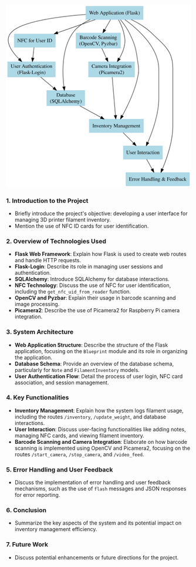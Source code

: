 ![graphviz-theory](graphviz-theory.svg)

### 1. Introduction to the Project
- Briefly introduce the project's objective: developing a user interface for managing 3D printer filament inventory.
- Mention the use of NFC ID cards for user identification.

### 2. Overview of Technologies Used
- **Flask Web Framework**: Explain how Flask is used to create web routes and handle HTTP requests.
- **Flask-Login**: Describe its role in managing user sessions and authentication.
- **SQLAlchemy**: Introduce SQLAlchemy for database interactions.
- **NFC Technology**: Discuss the use of NFC for user identification, including the `get_nfc_uid_from_reader` function.
- **OpenCV and Pyzbar**: Explain their usage in barcode scanning and image processing.
- **Picamera2**: Describe the use of Picamera2 for Raspberry Pi camera integration.

### 3. System Architecture
- **Web Application Structure**: Describe the structure of the Flask application, focusing on the `Blueprint` module and its role in organizing the application.
- **Database Schema**: Provide an overview of the database schema, particularly for `Note` and `FilamentInventory` models.
- **User Authentication Flow**: Detail the process of user login, NFC card association, and session management.

### 4. Key Functionalities
- **Inventory Management**: Explain how the system logs filament usage, including the routes `/inventory`, `/update_weight`, and database interactions.
- **User Interaction**: Discuss user-facing functionalities like adding notes, managing NFC cards, and viewing filament inventory.
- **Barcode Scanning and Camera Integration**: Elaborate on how barcode scanning is implemented using OpenCV and Picamera2, focusing on the routes `/start_camera`, `/stop_camera`, and `/video_feed`.

### 5. Error Handling and User Feedback
- Discuss the implementation of error handling and user feedback mechanisms, such as the use of `flash` messages and JSON responses for error reporting.

### 6. Conclusion
- Summarize the key aspects of the system and its potential impact on inventory management efficiency.

### 7. Future Work
- Discuss potential enhancements or future directions for the project.

